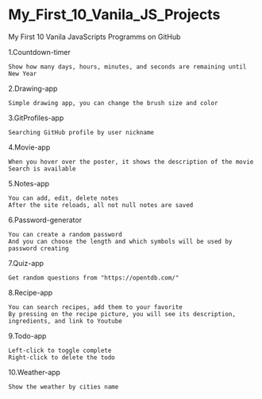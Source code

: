 # My_First_10_Vanila_JS_Projects
My First 10 Vanila JavaScripts Programms on GitHub


1.Countdown-timer

    Show how many days, hours, minutes, and seconds are remaining until New Year


2.Drawing-app

    Simple drawing app, you can change the brush size and color


3.GitProfiles-app

    Searching GitHub profile by user nickname


4.Movie-app

    When you hover over the poster, it shows the description of the movie
    Search is available


5.Notes-app

    You can add, edit, delete notes
    After the site reloads, all not null notes are saved


6.Password-generator

    You can create a random password
    And you can choose the length and which symbols will be used by password creating


7.Quiz-app

    Get random questions from "https://opentdb.com/"


8.Recipe-app

    You can search recipes, add them to your favorite
    By pressing on the recipe picture, you will see its description, ingredients, and link to Youtube


9.Todo-app

    Left-click to toggle complete
    Right-click to delete the todo


10.Weather-app

    Show the weather by cities name
